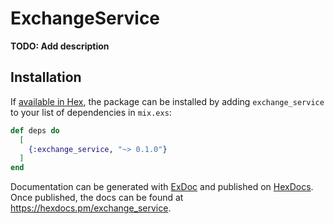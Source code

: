 # ExchangeService

**TODO: Add description**

## Installation

If [available in Hex](https://hex.pm/docs/publish), the package can be installed
by adding `exchange_service` to your list of dependencies in `mix.exs`:

```elixir
def deps do
  [
    {:exchange_service, "~> 0.1.0"}
  ]
end
```

Documentation can be generated with [ExDoc](https://github.com/elixir-lang/ex_doc)
and published on [HexDocs](https://hexdocs.pm). Once published, the docs can
be found at <https://hexdocs.pm/exchange_service>.

